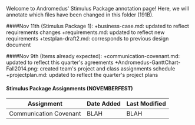 Welcome to Andromedus' Stimulus Package annotation page!
Here, we will annotate which files have been changed in this folder (191B).

####Nov 11th (Stimulus Package 1):
+business-case.md: updated to reflect requirements changes
+requirements.md: updated to reflect new requirements
+testplan-draft2.md: corresponds to previous design document
  
####Nov 9th (Items already expected):
+communication-covenant.md: updated to reflect this quarter's agreements
+Andromedus-GanttChart-Fall2014.png: created team's project and class assignments schedule
+projectplan.md: updated to reflect the quarter's project plans

#### Stimulus Package Assignments (NOVEMBERFEST)
Assignment | Date Added | Last Modified
---   | ---   | --- 
Communication Covenant | BLAH | BLAH

